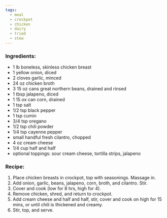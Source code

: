 ```yaml
---
tags:
  - meal
  - crockpot
  - chicken
  - dairy
  - tried
  - stew
---
```

### Ingredients:
- 1 lb boneless, skinless chicken breast
- 1 yellow onion, diced
- 2 cloves garlic, minced
- 24 oz chicken broth
- 3 15 oz cans great northern beans, drained and rinsed
- 1 tbsp jalapeno, diced
- 1 15 ox can corn, drained
- 1 tsp salt
- 1/2 tsp black pepper
- 1 tsp cumin
- 3/4 tsp oregano
- 1/2 tsp chili powder
- 1/4 tsp cayenne pepper
- small handful fresh cilantro, chopped
- 4 oz cream cheese
- 1/4 cup half and half
- optional toppings: sour cream cheese, tortilla strips, jalapeno

### Recipe:
1. Place chicken breasts in crockpot, top with seasonings. Massage in. 
2. Add onion, garlic, beans, jalapeno, corn, broth, and cilantro. Stir. 
3. Cover and cook (low for 8 hrs, high for 4). 
4. Remove chicken, shred, and return to crockpot. 
5. Add cream cheese and half and half, stir, cover and cook on high for 15 mins, or until chili is thickened and creamy. 
6. Stir, top, and serve. 